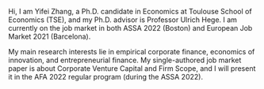 Hi, I am Yifei Zhang, a Ph.D. candidate in Economics at Toulouse School of Economics (TSE), and my Ph.D. advisor is Professor Ulrich Hege. I am currently on the job market in both ASSA 2022 (Boston) and European Job Market 2021 (Barcelona). 

My main research interests lie in empirical corporate finance, economics of innovation, and entrepreneurial finance. My single-authored job market paper is about Corporate Venture Capital and Firm Scope, and I will present it in the AFA 2022 regular program (during the ASSA 2022). 
